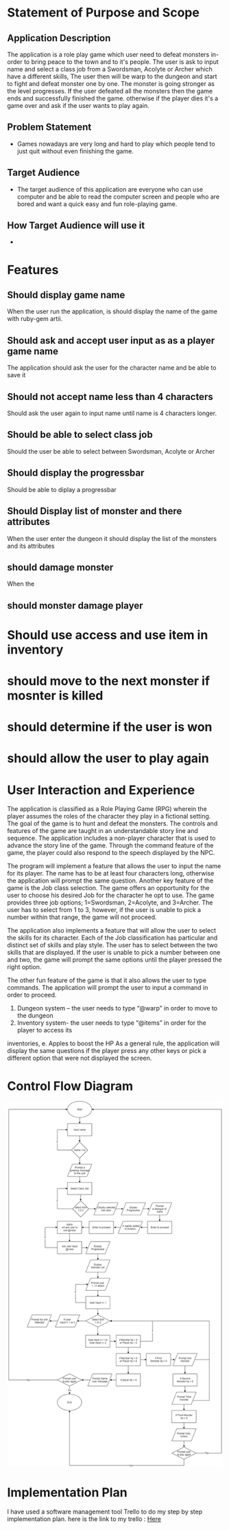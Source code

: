 # Statement of Purpose and Scope
## Application Description
The application is a role play game which user need to defeat monsters in-order to bring peace to the town and to it's people. The user is ask to input name and select a class job from a Swordsman, Acolyte or Archer which have a different skills, The user then will be warp to the dungeon and start to fight and defeat monster one by one. The monster is going stronger as the level progresses. If the user defeated all the monsters then the game ends and successfully finished the game. otherwise if the player dies it's a game over and ask if the user wants to play again.

## Problem Statement
- Games nowadays are very long and hard to play which people tend to just quit without even finishing the game. 
## Target Audience
- The target audience of this application are everyone who can use computer and be able to read the computer screen and people who are bored and want a quick easy and fun role-playing game.
## How Target Audience will use it
- 
# Features
## Should display game name
When the user run the application, is should display the name of the game with ruby-gem artii.

## Should ask and accept user input as as a player game name
The application should ask the user for the character name and be able to save it

## Should not accept name less than 4 characters
Should ask the user again to input name until name is 4 characters longer.

## Should be able to select class job
Should the user be able to select between Swordsman, Acolyte or Archer

## Should display the progressbar
Should be able to diplay a progressbar 

## Should Display list of monster and there attributes
When the user enter the dungeon it should display the list of the monsters and its attributes

## should damage monster
When the 

## should monster damage player

# Should use access and use item in inventory

# should move to the next monster if mosnter is killed

# should determine if the user is won

# should allow the user to play again

# User Interaction and Experience

The application is classified as a Role Playing Game (RPG) wherein the player assumes the
roles of the character they play in a fictional setting. The goal of the game is to hunt and defeat
the monsters. The controls and features of the game are taught in an understandable story line
and sequence. The application includes a non-player character that is used to advance the story
line of the game. Through the command feature of the game, the player could also respond to
the speech displayed by the NPC.

The program will implement a feature that allows the user to input the name for its player. The
name has to be at least four characters long, otherwise the application will prompt the same
question. Another key feature of the game is the Job class selection. The game offers an
opportunity for the user to choose his desired Job for the character he opt to use. The game
provides three job options; 1=Swordsman, 2=Acolyte, and 3=Archer. The user has to select
from 1 to 3, however, if the user is unable to pick a number within that range, the game will not
proceed.

The application also implements a feature that will allow the user to select the skills for its
character. Each of the Job classification has particular and distinct set of skills and play style.
The user has to select between the two skills that are displayed. If the user is unable to pick a
number between one and two, the game will prompt the same options until the player pressed
the right option.

The other fun feature of the game is that it also allows the user to type commands. The
application will prompt the user to input a command in order to proceed.

1. Dungeon system – the user needs to type “@warp” in order to move to the dungeon
2.  Inventory system- the user needs to type “@items” in order for the player to access its

inventories, e. Apples to boost the HP
As a general rule, the application will display the same questions if the player press any other
keys or pick a different option that were not displayed the screen.

# Control Flow Diagram
![awawsa](/Documentations/Diagram/RagnarokDiagram.png)

# Implementation Plan
I have used a software management tool Trello to do my step by step implementation plan.
here is the link to my trello : [Here](https://trello.com/b/t3lYS9XJ/ragnarok-game)